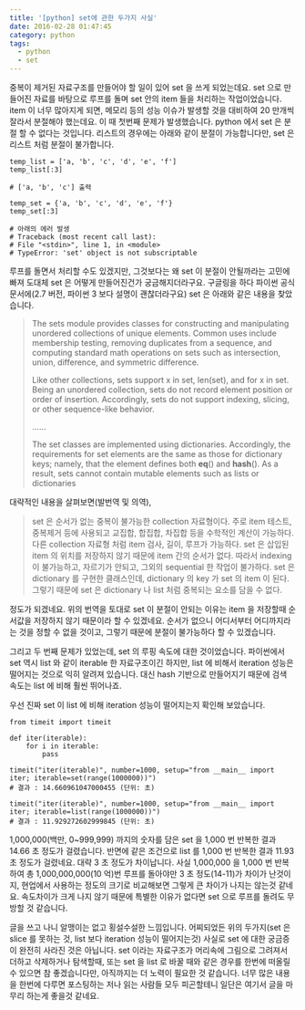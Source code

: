 ```yaml
---
title: '[python] set에 관한 두가지 사실'
date: 2016-02-28 01:47:45
category: python
tags:
  - python
  - set
---
```


중복이 제거된 자료구조를 만들어야 할 일이 있어 set 을 쓰게 되었는데요.
set 으로 만들어진 자료를 바탕으로 루프를 돌며 set 안의 item 들을 처리하는 작업이었습니다.
item 이 너무 많아지게 되면, 메모리 등의 성능 이슈가 발생할 것을 대비하여 20 만개씩 잘라서 분절해야 했는데요.
이 때 첫번째 문제가 발생했습니다. python 에서 set 은 분절 할 수 없다는 것입니다.
리스트의 경우에는 아래와 같이 분절이 가능합니다만, set 은 리스트 처럼 분절이 불가합니다.

```
temp_list = ['a, 'b', 'c', 'd', 'e', 'f']
temp_list[:3]

# ['a, 'b', 'c'] 출력
```

```
temp_set = {'a, 'b', 'c', 'd', 'e', 'f'}
temp_set[:3]

# 아래의 에러 발생
# Traceback (most recent call last):
# File "<stdin>", line 1, in <module>
# TypeError: 'set' object is not subscriptable
```

루프를 돌면서 처리할 수도 있겠지만, 그것보다는 왜 set 이 분절이 안될까라는 고민에 빠져 도대체 set 은 어떻게 만들어진건가 궁금해지더라구요.
구글링을 하다 파이썬 공식 문서에(2.7 버전, 파이썬 3 보다 설명이 괜찮더라구요) set 은 아래와 같은 내용을 찾았습니다.

> The sets module provides classes for constructing and manipulating unordered collections of unique elements. Common uses include membership testing, removing duplicates from a sequence, and computing standard math operations on sets such as intersection, union, difference, and symmetric difference.
>
> Like other collections, sets support x in set, len(set), and for x in set. Being an unordered collection, sets do not record element position or order of insertion. Accordingly, sets do not support indexing, slicing, or other sequence-like behavior.
>
> ......
>
> The set classes are implemented using dictionaries. Accordingly, the requirements for set elements are the same as those for dictionary keys; namely, that the element defines both **eq**() and **hash**(). As a result, sets cannot contain mutable elements such as lists or dictionaries

대략적인 내용을 살펴보면(발번역 및 의역),

> set 은 순서가 없는 중복이 불가능한 collection 자료형이다. 주로 item 테스트, 중복제거 등에 사용되고 교집합, 합집합, 차집합 등을 수학적인 계산이 가능하다. 다른 collection 자료형 처럼 item 검사, 길이, 루프가 가능하다. set 은 삽입된 item 의 위치를 저장하지 않기 때문에 item 간의 순서가 없다. 따라서 indexing 이 불가능하고, 자르기가 안되고, 그외의 sequential 한 작업이 불가하다. set 은 dictionary 를 구현한 클래스인데, dictionary 의 key 가 set 의 item 이 된다. 그렇기 때문에 set 은 dictionary 나 list 처럼 중복되는 요소를 담을 수 없다.

정도가 되겠네요. 위의 번역을 토대로 set 이 분절이 안되는 이유는 item 을 저장할때 순서값을 저장하지 않기 때문이라 할 수 있겠네요.
순서가 없으니 어디서부터 어디까지라는 것을 정할 수 없을 것이고, 그렇기 때문에 분절이 불가능하다 할 수 있겠습니다.

그리고 두 번째 문제가 있었는데, set 의 루핑 속도에 대한 것이었습니다.
파이썬에서 set 역시 list 와 같이 iterable 한 자료구조이긴 하지만, list 에 비해서 iteration 성능은 떨어지는 것으로 익히 알려져 있습니다.
대신 hash 기반으로 만들어지기 때문에 검색 속도는 list 에 비해 훨씬 뛰어나죠.

우선 진짜 set 이 list 에 비해 iteration 성능이 떨어지는지 확인해 보았습니다.

```
from timeit import timeit

def iter(iterable):
    for i in iterable:
        pass

timeit("iter(iterable)", number=1000, setup="from __main__ import iter; iterable=set(range(1000000))")
# 결과 : 14.660961047000455 (단위: 초)

timeit("iter(iterable)", number=1000, setup="from __main__ import iter; iterable=list(range(1000000))")
# 결과 : 11.929272602999845 (단위: 초)
```

1,000,000(백만, 0~999,999) 까지의 숫자를 담은 set 을 1,000 번 반복한 결과 14.66 초 정도가 걸렸습니다.
반면에 같은 조건으로 list 를 1,000 번 반복한 결과 11.93 초 정도가 걸렸네요.
대략 3 초 정도가 차이납니다.
사실 1,000,000 을 1,000 번 반복하여 총 1,000,000,000(10 억)번 루프를 돌아야만 3 초 정도(14-11)가 차이가 난것이지,
현업에서 사용하는 정도의 크기로 비교해보면 그렇게 큰 차이가 나지는 않는것 같네요.
속도차이가 크게 나지 않기 때문에 특별한 이유가 없다면 set 으로 루프를 돌려도 무방할 것 같습니다.

글을 쓰고 나니 알맹이는 없고 횡설수설한 느낌입니다.
어찌되었든 위의 두가지(set 은 slice 를 못하는 것, list 보다 iteration 성능이 떨어지는것) 사실로 set 에 대한 궁금증이 완전히 사라진 것은 아닙니다.
set 이라는 자료구조가 머리속에 그림으로 그려져서 더하고 삭제하거나 탐색할때, 또는 set 을 list 로 바꿀 때와 같은 경우를 한번에 떠올릴 수 있으면 참 좋겠습니다만, 아직까지는 더 노력이 필요한 것 같습니다.
너무 많은 내용을 한번에 다루면 포스팅하는 저나 읽는 사람들 모두 피곤할테니 일단은 여기서 글을 마무리 하는게 좋을것 같네요.
